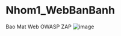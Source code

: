 # Nhom1_WebBanBanh
Bao Mat Web
OWASP ZAP
![image](https://user-images.githubusercontent.com/88930848/172565168-c41f3379-9678-4a04-a8e2-92786076bdc9.png)


